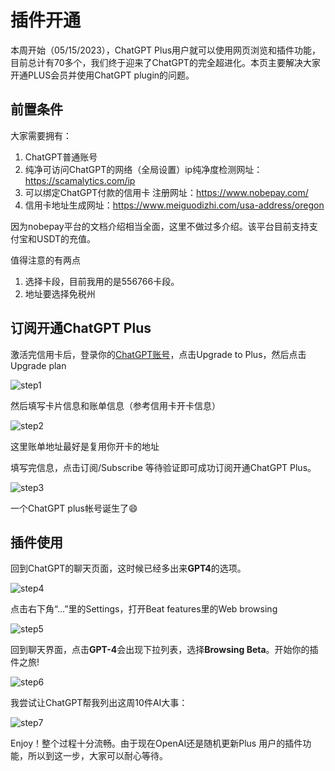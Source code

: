 # 插件开通

本周开始（05/15/2023），ChatGPT Plus用户就可以使用网页浏览和插件功能，目前总计有70多个，我们终于迎来了ChatGPT的完全超进化。本页主要解决大家开通PLUS会员并使用ChatGPT plugin的问题。

## 前置条件

大家需要拥有：
1. ChatGPT普通账号
2. 纯净可访问ChatGPT的网络（全局设置）ip纯净度检测网址：https://scamalytics.com/ip
3. 可以绑定ChatGPT付款的信用卡 注册网址：https://www.nobepay.com/
4. 信用卡地址生成网址：https://www.meiguodizhi.com/usa-address/oregon

因为nobepay平台的文档介绍相当全面，这里不做过多介绍。该平台目前支持支付宝和USDT的充值。

值得注意的有两点
1. 选择卡段，目前我用的是556766卡段。
2. 地址要选择免税州

## 订阅开通ChatGPT Plus

激活完信用卡后，登录你的[ChatGPT账号](https://chat.openai.com/)，点击Upgrade to Plus，然后点击Upgrade plan

![step1](./img/step1.jpg)

然后填写卡片信息和账单信息（参考信用卡开卡信息）

![step2](./img/step2.jpg)

这里账单地址最好是复用你开卡的地址

填写完信息，点击订阅/Subscribe 等待验证即可成功订阅开通ChatGPT Plus。

![step3](./img/step3.jpg)

一个ChatGPT plus帐号诞生了😄

## 插件使用 

回到ChatGPT的聊天页面，这时候已经多出来**GPT4**的选项。
  
  
![step4](./img/step4.jpg)

点击右下角“...”里的Settings，打开Beat features里的Web browsing

![step5](./img/step5.jpg)

回到聊天界面，点击**GPT-4**会出现下拉列表，选择**Browsing Beta**。开始你的插件之旅!

![step6](./img/step6.jpg)

我尝试让ChatGPT帮我列出这周10件AI大事：

![step7](./img/step7.jpg)

Enjoy！整个过程十分流畅。由于现在OpenAI还是随机更新Plus 用户的插件功能，所以到这一步，大家可以耐心等待。
